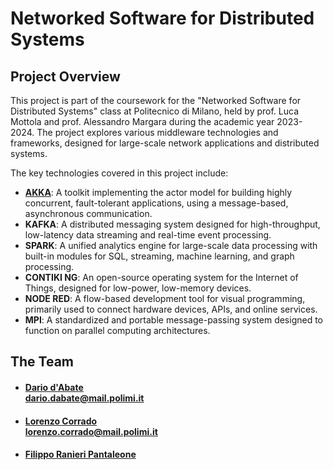 # Networked Software for Distributed Systems

## Project Overview

This project is part of the coursework for the "Networked Software for Distributed Systems" class at Politecnico di Milano, held by prof. Luca Mottola and prof. Alessandro Margara during the academic year 2023-2024. The project explores various middleware technologies and frameworks, designed for large-scale network applications and distributed systems.

The key technologies covered in this project include:

- **<a href="../AKKA">AKKA</a>**: A toolkit implementing the actor model for building highly concurrent, fault-tolerant applications, using a message-based, asynchronous communication.
- **KAFKA**: A distributed messaging system designed for high-throughput, low-latency data streaming and real-time event processing.
- **SPARK**: A unified analytics engine for large-scale data processing with built-in modules for SQL, streaming, machine learning, and graph processing.
- **CONTIKI NG**: An open-source operating system for the Internet of Things, designed for low-power, low-memory devices.
- **NODE RED**: A flow-based development tool for visual programming, primarily used to connect hardware devices, APIs, and online services.
- **MPI**: A standardized and portable message-passing system designed to function on parallel computing architectures.

## The Team
- #### [Dario d'Abate](https://github.com/DariodAbate)<br/>dario.dabate@mail.polimi.it
- #### [Lorenzo Corrado](https://github.com/Lerrylore)<br/>lorenzo.corrado@mail.polimi.it
- #### [Filippo Ranieri Pantaleone]()<br/>



